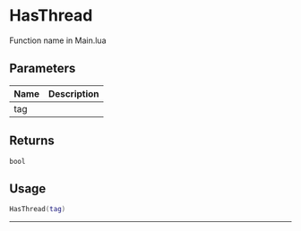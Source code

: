 # HasThread

Function name in Main.lua

## Parameters

| Name | Description |
| ---- | ----------- |
| tag  |             |

## Returns

`bool`

## Usage

```lua
HasThread(tag)
```

---
